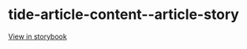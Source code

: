 # tide-article-content--article-story

[View in storybook](https://raw.githack.com/Independent-Digital-News-and-Media-Ltd/indy-pwamp-sb/PR-2191-sb/index.html?path=/story/tide-article-content--article-story)